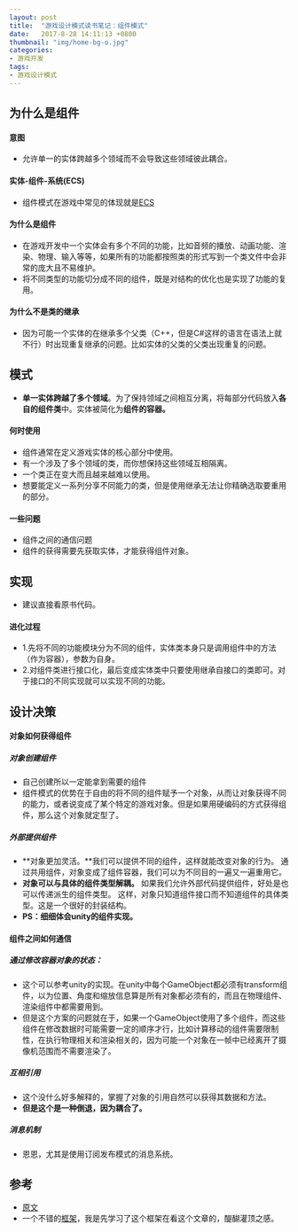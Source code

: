```yaml
---
layout: post
title:  "游戏设计模式读书笔记：组件模式"
date:   2017-8-28 14:11:13 +0800
thumbnail: "img/home-bg-o.jpg"
categories: 
- 游戏开发
tags:
- 游戏设计模式
---
```


## 为什么是组件
#### 意图
- 允许单一的实体跨越多个领域而不会导致这些领域彼此耦合。

#### 实体-组件-系统(ECS)
- 组件模式在游戏中常见的体现就是[ECS](https://zh.wikipedia.org/wiki/User:Lijinyu25775/%E5%AE%9E%E4%BD%93-%E7%BB%84%E4%BB%B6-%E7%B3%BB%E7%BB%9F(ECS))


<!--more-->


#### 为什么是组件
- 在游戏开发中一个实体会有多个不同的功能，比如音频的播放、动画功能、渲染、物理、输入等等，如果所有的功能都按照类的形式写到一个类文件中会非常的庞大且不易维护。
- 将不同类型的功能切分成不同的组件，既是对结构的优化也是实现了功能的复用。

#### 为什么不是类的继承
- 因为可能一个实体的在继承多个父类（C++，但是C#这样的语言在语法上就不行）时出现重复继承的问题。比如实体的父类的父类出现重复的问题。

## 模式
- **单一实体跨越了多个领域**。为了保持领域之间相互分离，将每部分代码放入**各自的组件类**中。实体被简化为**组件的容器。**

#### 何时使用
- 组件通常在定义游戏实体的核心部分中使用。
- 有一个涉及了多个领域的类，而你想保持这些领域互相隔离。
- 一个类正在变大而且越来越难以使用。
- 想要能定义一系列分享不同能力的类，但是使用继承无法让你精确选取要重用的部分。

#### 一些问题
- 组件之间的通信问题
- 组件的获得需要先获取实体，才能获得组件对象。


## 实现
- 建议直接看原书代码。

#### 进化过程
- 1.先将不同的功能模块分为不同的组件，实体类本身只是调用组件中的方法（作为容器），参数为自身。
- 2.对组件类进行接口化，最后变成实体类中只要使用继承自接口的类即可。对于接口的不同实现就可以实现不同的功能。


## 设计决策

#### 对象如何获得组件
##### 对象创建组件
- 自己创建所以一定能拿到需要的组件
- 组件模式的优势在于自由的将不同的组件赋予一个对象，从而让对象获得不同的能力，或者说变成了某个特定的游戏对象。但是如果用硬编码的方式获得组件，那么这个对象就定型了。

##### 外部提供组件
- **对象更加灵活。**我们可以提供不同的组件，这样就能改变对象的行为。 通过共用组件，对象变成了组件容器，我们可以为不同目的一遍又一遍重用它。
- **对象可以与具体的组件类型解耦。** 如果我们允许外部代码提供组件，好处是也可以传递派生的组件类型。 这样，对象只知道组件接口而不知道组件的具体类型。这是一个很好的封装结构。
- **PS：细细体会unity的组件实现。**

#### 组件之间如何通信
##### 通过修改容器对象的状态：
- 这个可以参考unity的实现。在unity中每个GameObject都必须有transform组件，以为位置、角度和缩放信息算是所有对象都必须有的，而且在物理组件、渲染组件中都需要用到。
- 但是这个方案的问题就在于，如果一个GameObject使用了多个组件，而这些组件在修改数据时可能需要一定的顺序才行，比如计算移动的组件需要限制性，在执行物理相关和渲染相关的，因为可能一个对象在一帧中已经离开了摄像机范围而不需要渲染了。

##### 互相引用
- 这个没什么好多解释的，掌握了对象的引用自然可以获得其数据和方法。
- **但是这个是一种倒退，因为耦合了。**

##### 消息机制
- 恩恩，尤其是使用订阅发布模式的消息系统。


## 参考
- [原文](http://gpp.tkchu.me/component.html)
- 一个不错的[框架](https://github.com/EllanJiang/GameFramework)，我是先学习了这个框架在看这个文章的，醍醐灌顶之感。

